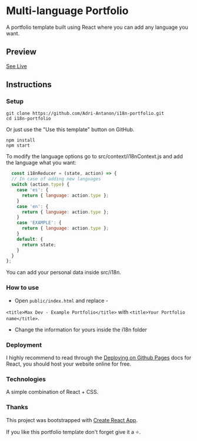 # Multi-language Portfolio

A portfolio template built using React where you can add any language you want.

## Preview

[See Live](https://adri-antanon.github.io/i18n-portfolio/)

## Instructions

### Setup

```shell
git clone https://github.com/Adri-Antanon/i18n-portfolio.git
cd i18n-portfolio
```

Or just use the "Use this template" button on GitHub.

```shell
npm install
npm start
```

To modify the language options go to src/context/i18nContext.js and add the language what you want:

```js
  const i18nReducer = (state, action) => {
  // In case of adding new languages
  switch (action.type) {
    case 'es': {
      return { language: action.type };
    }
    case 'en': {
      return { language: action.type };
    }
    case 'EXAMPLE': {
      return { language: action.type };
    }
    default: {
      return state;
    }
  }
};
```

You can add your personal data inside src/i18n.

### How to use
- Open `public/index.html` and replace -

`<title>Max Dev - Example Portfolio</title>` with `<title>Your Portfolio name</title>`.

- Change the information for yours inside the i18n folder

### Deployment
I highly recommend to read through the [Deploying on Github Pages](https://create-react-app.dev/docs/deployment/#github-pages) docs for React,  you should host your website online for free.

### Technologies 
 A simple combination of React + CSS.

### Thanks
This project was bootstrapped with [Create React App](https://github.com/facebook/create-react-app).

If you like this portfolio template don't forget give it a ⭐.